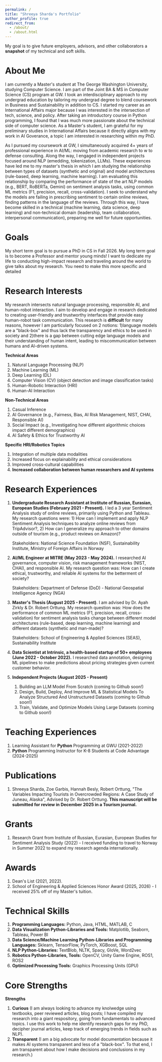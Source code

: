```yaml
---
permalink: /
title: "Shreeya Sharda's Portfolio"
author_profile: true
redirect_from: 
  - /about/
  - /about.html
---
```

My goal is to give future employers, advisors, and other collaborators a **snapshot** of my technical and soft skills. 


About Me
======
I am currently a Master's student at The George Washington University, studying Computer Science. I am part of the Joint BA & MS in Computer Science (CS) program at GW. I took an interdisciplinary approach to my undergrad education by tailoring my undergrad degree to blend coursework in Business and Sustainability in addition to CS. I started my career as an International Affairs major because I was interested in the intersection of tech, science, and policy. After taking an introductory course in Python programming, I found that I was much more passionate about the technical side of computer science. As a Master's student, I am grateful for my preliminary studies in International Affairs because it directly aligns with my work in AI Goverance, a topic I am interested in researching within my PhD. 

As I pursued my coursework at GW, I simultaneously acquired 4+ years of professional experience in AI/ML: moving from academic research to w to defense consulting. Along the way, I engaged in independent projects focused around NLP (emedding, tokenization, LLMs). These experiences have led me to my master's thesis in which I am studying the relationship between types of datasets (synthetic and original) and model architectures (rule-based, deep learning, machine learning). I am evaluating this relationship by comparing the performance of state of the art NLP models (e.g., BERT, RoBERTa, Gemini) on sentiment analysis tasks, using common ML metrics (F1, precision, recall, cross-validation). I seek to understand why the models are failing in prescribing sentiment to certain online reviews, finding patterns in the language of the reviews.  Through this way, I have become skilled in a technical (machine learning, data science, deep learning) and non-technical domain (leadership, team collaboration, interpersonal communication), preparing me well for future opportunities. 


Goals
======
My short term goal is to pursue a PhD in CS in Fall 2026. My long term goal is to become a Professor and mentor young minds! I want to dedicate my life to conducting high-impact research and traveling around the world to give talks about my research. You need to make this more specific and detailed 


Research Interests 
======

My research intersects natural language processing, responsible AI, and human-robot interaction. I aim to develop and engage in research dedicated to creating user-friendly and trustworthy interfaces that provide easy human-robot task communication. This research is **difficult** for many reasons, however I am particularly focused on 2  notions: 1)language models are a "black-box" and thus lack the transparency and ethics to be used in society and 2)there is a gap between cutting edge language models and their understanding of human intent, leading to miscommunication between humans and AI-driven systems. 

**Technical Areas**
1. Natural Language Processing (NLP)
2. Machine Learning (ML)
3. Deep Learning (DL)
4. Computer Vision (CV) (object detection and image classification tasks) 
5. Human-Robotic Interaction (HRI)
6. Human-AI Interaction 


**Non-Technical Areas**
1. Casual Inference
2. AI Governance (e.g., Fairness, Bias, AI Risk Management, NIST, CHAI, Responsible AI)
3. Social Impact (e.g., Investigating how different algorithmic choices impact different demographics)
4. AI Safety & Ethics for Trustworthy AI


**Specific HRI/Robotics Topics**
1. Integration of multiple data modalities
2. Increased focus on explainability and ethical considerations
3. Improved cross-cultural capabilities
4. **Increased collaboration between human researchers and AI systems** 



Research Experiences
======
1. **Undergraduate Research Assistant at Institute of Russian, Eurasian, European Studies (February 2021 - Present).** I led a 3 year Sentiment Analysis study of online reviews, primarily using Python and Tableau. My research questions were: 1) How can I implement and apply NLP Sentiment Analysis techniques to analyze online reviews from TripAdvisor?, 2) How can I generalize my approach to other domains outside of tourism (e.g., product reviews on Amazon)?
   
   Stakeholders: National Science Foundation (NSF), Sustainability Institute, Ministry of Foreign Affairs in Norway
   
2. **AI/ML Engineer at MITRE (May 2023 - May 2024).** I researched AI governance, computer vision, risk management frameworks (NIST, CHAI), and responsible AI. My research question was: How can I create ethical, trustworthy, and reliable AI systems for the betterment of society? 
   
   Stakeholders: Department of Defense (DoD) - National Geospatial Intelligence Agency (NGA)
   
3. **Master's Thesis (August 2025 - Present)**. I am advised by Dr. Ayah Zirkly & Dr. Robert Orttung. My research question was: How does the performance of common ML metrics (F1, precision, recall, cross-validation) for sentiment analysis tasks change between different model architectures (rule-based, deep learning, machine learning) and different datasets (synthetic and man-made)?
   
   Stakeholders: School of Engineering & Applied Sciences (SEAS), Sustainability Institute

4. **Data Scientist at Intrinsic, a health-based startup of 50+ employees (June 2022 - October 2022).** I researched data annotation, designing ML pipelines to make predictions about pricing strategies given current customer behavior. 
   
5. **Independent Projects (August 2025 - Present)**
   1. Building an LLM Model From Scratch (coming to Github soon!)
   2. Design, Build, Deploy, And Improve ML & Statistical Models To Analyze Structured And Unstructured Datasets (coming to Github soon!)
   3. Train, Validate, and Optimize Models Using Large Datasets (coming to Github soon!)



Teaching Experiences
======
1. Learning Assistant for **Python** Programming at GWU (2021-2022)
2. **Python** Programming Instructor for K-8 Students at Code Advantage (2024-2025)



Publications
======
1. Shreeya Sharda, Zoe Garbis, Hannah Besly, Robert Orttung, "The Variables Impacting Tourists in Overcrowded Regions: A Case Study of Juneau, Alaska", Advised by Dr. Robert Orttung. **This manuscript will be submitted for review in December 2025 in a Tourism journal.**



Grants
======
1. Research Grant from Institute of Russian, Eurasian, European Studies for Sentiment Analysis Study (2022) - I received funding to travel to Norway in Summer 2022 to expand my research agenda internationally. 



Awards 
======
1. Dean's List (2021, 2022).
2. School of Engineering & Applied Sciences Honor Award (2025, 2026) - I received 25% off of my Master's tuition.


  
Technical Skills
======
1. **Programming Languages:**
   Python, Java, HTML, MATLAB, C
3. **Data Visualization Python-Libraries and Tools:**
   Matplotlib, Seaborn, Tableau, Power BI
5. **Data Science/Machine Learning Python-Libraries and Programming Languages:**
   Sklearn, TensorFlow, PyTorch, XGBoost,  SQL
7. **NLP Python-Libraries:**
   TextBlob, NLTK, Spacy, GloVe, Word2vec
9. **Robotics Python-Libraries, Tools:**
   OpenCV, Unity Game Engine, ROS1, ROS2
11. **Optimized Processing Tools:**
   Graphics Processing Units (GPU)



Core Strengths
======
**Strengths**
1. **Curious** (I am always looking to advance my knolwedge using textbooks, peer reviewed articles, blog posts; I have compiled my research into a giant respository, going from fundamentals to advanced topics. I use this work to help me identify research gaps for my PhD, decipher journal articles, keep track of emerging trends in fields such as NLP).
2. **Transparent** (I am a big advocate for model documentation because it makes AI systems transparent and less of a "black-box". To that end, I am transparent about how I make decisions and conclusions in my research.)

